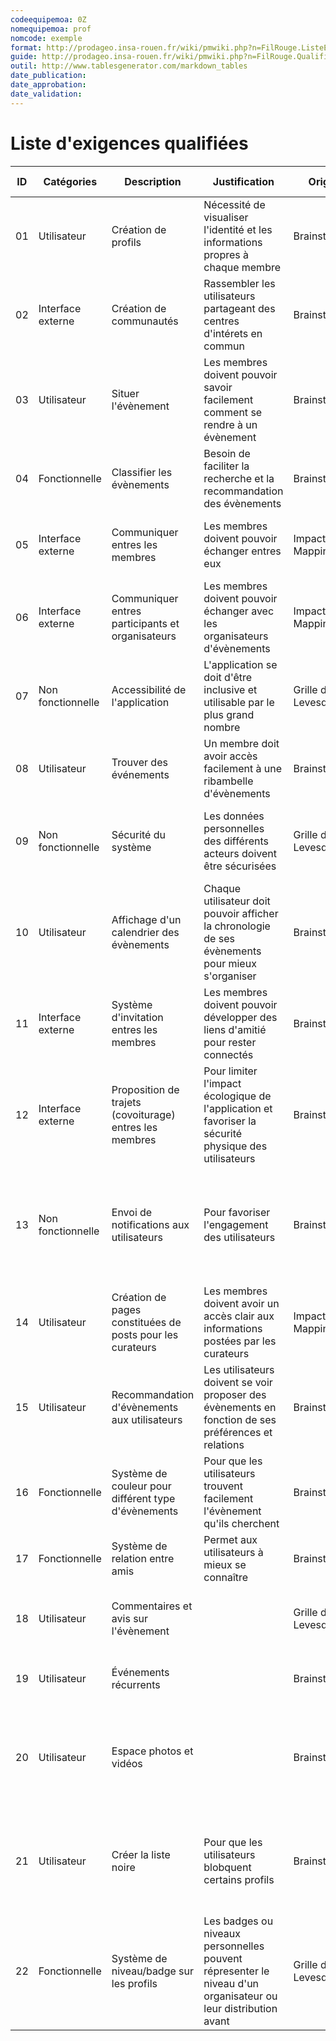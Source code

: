 ```yaml
---
codeequipemoa: 0Z
nomequipemoa: prof
nomcode: exemple
format: http://prodageo.insa-rouen.fr/wiki/pmwiki.php?n=FilRouge.ListeExigencesQualifiees 
guide: http://prodageo.insa-rouen.fr/wiki/pmwiki.php?n=FilRouge.QualifierExigence
outil: http://www.tablesgenerator.com/markdown_tables
date_publication:
date_approbation:
date_validation:
---
```


# Liste d'exigences qualifiées

| ID | Catégories        | Description                                               | Justification                                                                                        | Origine             | Critères de satisfaction                                                                                         | Contentement MOA | Mécontentement MOA | Exigences Dépendantes | Exigences conflictuelles |
|----|-------------------|-----------------------------------------------------------|------------------------------------------------------------------------------------------------------|---------------------|------------------------------------------------------------------------------------------------------------------|------------------|--------------------|-----------------------|--------------------------|
| 01 | Utilisateur       | Création de profils                                       | Nécessité de visualiser l'identité et les informations propres à chaque membre                       | Brainstorming       | On peut visualiser le profil de chaque membre                                                                    | 5                | 5                  | 02,10,11              |                          |
| 02 | Interface externe | Création de communautés                                   | Rassembler les utilisateurs partageant des centres d'intérets en commun                              | Brainstorming       | Les membres peuvent rejoindre et interagir au sein de communautés                                                | 3                | 2                  |                       |                          |
| 03 | Utilisateur       | Situer l'évènement                                        | Les membres doivent pouvoir savoir facilement comment se rendre à un évènement                       | Brainstorming       | Affichage du lieu (adresse, carte, informations d'accessibilité) pour chaque évènement                           | 3                | 5                  |                       |                          |
| 04 | Fonctionnelle     | Classifier les évènements                                 | Besoin de faciliter la recherche et la recommandation des évènements                                 | Brainstorming       | Chaque évènement est catégorisé (dans une ou plusieurs catégories)                                               | 3                | 4                  | 15                    |                          |
| 05 | Interface externe | Communiquer entres les membres                            | Les membres doivent pouvoir échanger entres eux                                                      | Impact Mapping      | Présence d'un système de messagerie instantané de profil à profil                                                | 4                | 4                  |                       |                          |
| 06 | Interface externe | Communiquer entres participants et organisateurs          | Les membres doivent pouvoir échanger avec les organisateurs d'évènements                             | Impact Mapping      | Présence d'un système de messagerie instantané de profil à évènement                                             | 2                | 2                  |                       |                          |
| 07 | Non fonctionnelle | Accessibilité de l'application                            | L'application se doit d'être inclusive et utilisable par le plus grand nombre                        | Grille de Levesques | Toute personne étrangère à l'application s'habitue rapidement à son utilisation                                  | 4                | 2                  |                       |                          |
| 08 | Utilisateur       | Trouver des événements                                    | Un membre doit avoir accès facilement à une ribambelle d'évènements                                  | Brainstorming       | Présence d'un moteur de recherche pour trouver des évènements                                                    | 4                | 3                  |                       |                          |
| 09 | Non fonctionnelle | Sécurité du système                                       | Les données personnelles des différents acteurs doivent être sécurisées                              | Grille de Levesques | L'application répond aux normes de sécurité des données européennes                                              | 1                | 5                  |                       |                          |
| 10 | Utilisateur       | Affichage d'un calendrier des évènements                  | Chaque utilisateur doit pouvoir afficher la chronologie de ses évènements pour mieux s'organiser     | Brainstorming       | Chaque profil utilisateur a une page dédiée à son calendrier personnel                                           | 3                | 2                  |                       |                          |
| 11 | Interface externe | Système d'invitation entres les membres                   | Les membres doivent pouvoir développer des liens d'amitié pour rester connectés                      | Brainstorming       | Les utilisateurs peuvent s'envoyer des invitations pour devenir amis                                             | 3                | 4                  |                       |                          |
| 12 | Interface externe | Proposition de trajets (covoiturage) entres les membres   | Pour limiter l'impact écologique de l'application et favoriser la sécurité physique des utilisateurs | Brainstorming       | Les utilisateurs peuvent proposer et s'inscrire sur des trajets                                                  | 4                | 2                  |                       |                          |
| 13 | Non fonctionnelle | Envoi de notifications aux utilisateurs                   | Pour favoriser l'engagement des utilisateurs                                                         | Brainstorming       | Les utilisateurs reçoivent diverses notifications (messages, modification d'horaires d'évènements, rappels etc.) | 3                | 4                  |                       |                          |
| 14 | Utilisateur       | Création de pages constituées de posts pour les curateurs | Les membres doivent avoir un accès clair aux informations postées par les curateurs                  | Impact Mapping      | Les curateurs ont leur propre pages pour partager des posts                                                      | 4                | 2                  |                       |                          |
| 15 | Utilisateur       | Recommandation d'évènements aux utilisateurs              | Les utilisateurs doivent se voir proposer des évènements en fonction de ses préférences et relations | Brainstorming       | Présence d'une page dédiée à la recommandation d'évènements pertinents                                           | 4                | 4                  |                       |                          |
| 16 | Fonctionnelle     | Système de couleur pour différent type d'évènements       | Pour que les utilisateurs trouvent facilement l'évènement qu'ils cherchent                           | Brainstorming       | Les utilisateurs peuvent différencier les différents types d'évènements plus facilement                          | 4                | 3                  |                       |                          |
| 17 | Fonctionnelle     | Système de relation entre amis                            | Permet aux utilisateurs à mieux se connaître                                                         | Brainstorming       |                                                                                                                  | 3                | 2                  |                       |                          |
| 18 | Utilisateur       | Commentaires et avis sur l'évènement                      |                                                                                                      | Grille de Levesques | Les utilisateurs peuvent lire et laisser les commentaire et les avis                                             | 3                | 4                  |                       |                          |
| 19 | Utilisateur       | Événements récurrents                                     |                                                                                                      | Brainstorming       | Les Utilisateurs peuvent créer les événements récurrents                                                         | 3                | 2                  |                       |                          |
| 20 | Utilisateur       | Espace photos et vidéos                                   |                                                                                                      | Brainstorming       | Les Utilisateurs peuvent regarder et poster les photos et les vidéos sur le page d'évènement                     | 3                | 4                  |                       |                          |
| 21 | Utilisateur     | Créer la liste noire       | Pour que les utilisateurs blobquent certains profils                           | Brainstorming       | Les utilisateurs peuvent éviter les communications ou les invitations des utilisateurs dans la liste noire                         | 3                | 3                  |                       |                          |
| 22 | Fonctionnelle | Système de niveau/badge sur les profils                                       | Les badges ou niveaux personnelles pouvent répresenter le niveau d'un organisateur ou leur distribution avant                              | Grille de Levesques | Les badges ou niveaux sont bien affichés dans le profil                                              | 2                | 3                  |                       |                          |
